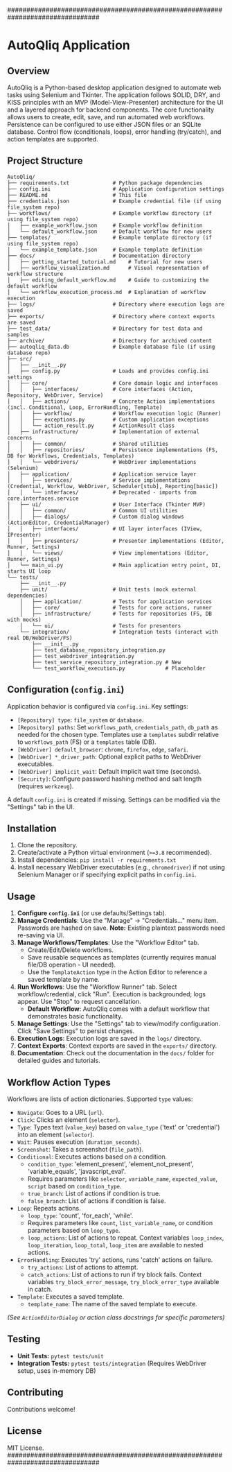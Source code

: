 ################################################################################

# AutoQliq Application

## Overview

AutoQliq is a Python-based desktop application designed to automate web tasks using Selenium and Tkinter. The application follows SOLID, DRY, and KISS principles with an MVP (Model-View-Presenter) architecture for the UI and a layered approach for backend components. The core functionality allows users to create, edit, save, and run automated web workflows. Persistence can be configured to use either JSON files or an SQLite database. Control flow (conditionals, loops), error handling (try/catch), and action templates are supported.

## Project Structure

```
AutoQliq/
├── requirements.txt              # Python package dependencies
├── config.ini                    # Application configuration settings
├── README.md                     # This file
├── credentials.json              # Example credential file (if using file_system repo)
├── workflows/                    # Example workflow directory (if using file_system repo)
│   ├── example_workflow.json     # Example workflow definition
│   └── default_workflow.json     # Default workflow for new users
├── templates/                    # Example template directory (if using file_system repo)
│   └── example_template.json     # Example template definition
├── docs/                         # Documentation directory
│   ├── getting_started_tutorial.md    # Tutorial for new users
│   ├── workflow_visualization.md      # Visual representation of workflow structure
│   ├── editing_default_workflow.md    # Guide to customizing the default workflow
│   └── workflow_execution_process.md  # Explanation of workflow execution
├── logs/                         # Directory where execution logs are saved
├── exports/                      # Directory where context exports are saved
├── test_data/                    # Directory for test data and samples
├── archive/                      # Directory for archived content
├── autoqliq_data.db              # Example database file (if using database repo)
├── src/
│   ├── __init__.py
│   ├── config.py                 # Loads and provides config.ini settings
│   ├── core/                     # Core domain logic and interfaces
│   │   ├── interfaces/           # Core interfaces (Action, Repository, WebDriver, Service)
│   │   ├── actions/              # Concrete Action implementations (incl. Conditional, Loop, ErrorHandling, Template)
│   │   ├── workflow/             # Workflow execution logic (Runner)
│   │   ├── exceptions.py         # Custom application exceptions
│   │   └── action_result.py      # ActionResult class
│   ├── infrastructure/           # Implementation of external concerns
│   │   ├── common/               # Shared utilities
│   │   ├── repositories/         # Persistence implementations (FS, DB for Workflows, Credentials, Templates)
│   │   └── webdrivers/           # WebDriver implementations (Selenium)
│   ├── application/              # Application service layer
│   │   ├── services/             # Service implementations (Credential, Workflow, WebDriver, Scheduler[stub], Reporting[basic])
│   │   └── interfaces/           # Deprecated - imports from core.interfaces.service
│   ├── ui/                       # User Interface (Tkinter MVP)
│   │   ├── common/               # Common UI utilities
│   │   ├── dialogs/              # Custom dialog windows (ActionEditor, CredentialManager)
│   │   ├── interfaces/           # UI layer interfaces (IView, IPresenter)
│   │   ├── presenters/           # Presenter implementations (Editor, Runner, Settings)
│   │   └── views/                # View implementations (Editor, Runner, Settings)
│   └── main_ui.py                # Main application entry point, DI, starts UI loop
└── tests/
    ├── __init__.py
    ├── unit/                     # Unit tests (mock external dependencies)
    │   ├── application/          # Tests for application services
    │   ├── core/                 # Tests for core actions, runner
    │   ├── infrastructure/       # Tests for repositories (FS, DB with mocks)
    │   └── ui/                   # Tests for presenters
    └── integration/              # Integration tests (interact with real DB/WebDriver/FS)
        ├── __init__.py
        ├── test_database_repository_integration.py
        ├── test_webdriver_integration.py
        ├── test_service_repository_integration.py # New
        └── test_workflow_execution.py             # Placeholder

```

## Configuration (`config.ini`)

Application behavior is configured via `config.ini`. Key settings:

- `[Repository] type`: `file_system` or `database`.
- `[Repository] paths`: Set `workflows_path`, `credentials_path`, `db_path` as needed for the chosen type. Templates use a `templates` subdir relative to `workflows_path` (FS) or a `templates` table (DB).
- `[WebDriver] default_browser`: `chrome`, `firefox`, `edge`, `safari`.
- `[WebDriver] *_driver_path`: Optional explicit paths to WebDriver executables.
- `[WebDriver] implicit_wait`: Default implicit wait time (seconds).
- `[Security]`: Configure password hashing method and salt length (requires `werkzeug`).

A default `config.ini` is created if missing. Settings can be modified via the "Settings" tab in the UI.

## Installation

1.  Clone the repository.
2.  Create/activate a Python virtual environment (`>=3.8` recommended).
3.  Install dependencies: `pip install -r requirements.txt`
4.  Install necessary WebDriver executables (e.g., `chromedriver`) if not using Selenium Manager or if specifying explicit paths in `config.ini`.

## Usage

1.  **Configure `config.ini`** (or use defaults/Settings tab).
2.  **Manage Credentials**: Use the "Manage" -> "Credentials..." menu item. Passwords are hashed on save. **Note:** Existing plaintext passwords need re-saving via UI.
3.  **Manage Workflows/Templates**: Use the "Workflow Editor" tab.
    - Create/Edit/Delete workflows.
    - Save reusable sequences as templates (currently requires manual file/DB operation - UI needed).
    - Use the `TemplateAction` type in the Action Editor to reference a saved template by name.
4.  **Run Workflows**: Use the "Workflow Runner" tab. Select workflow/credential, click "Run". Execution is backgrounded; logs appear. Use "Stop" to request cancellation.
    - **Default Workflow**: AutoQliq comes with a default workflow that demonstrates basic functionality.
5.  **Manage Settings**: Use the "Settings" tab to view/modify configuration. Click "Save Settings" to persist changes.
6.  **Execution Logs**: Execution logs are saved in the `logs/` directory.
7.  **Context Exports**: Context exports are saved in the `exports/` directory.
8.  **Documentation**: Check out the documentation in the `docs/` folder for detailed guides and tutorials.

## Workflow Action Types

Workflows are lists of action dictionaries. Supported `type` values:

- `Navigate`: Goes to a URL (`url`).
- `Click`: Clicks an element (`selector`).
- `Type`: Types text (`value_key`) based on `value_type` ('text' or 'credential') into an element (`selector`).
- `Wait`: Pauses execution (`duration_seconds`).
- `Screenshot`: Takes a screenshot (`file_path`).
- `Conditional`: Executes actions based on a condition.
  - `condition_type`: 'element_present', 'element_not_present', 'variable_equals', 'javascript_eval'.
  - Requires parameters like `selector`, `variable_name`, `expected_value`, `script` based on `condition_type`.
  - `true_branch`: List of actions if condition is true.
  - `false_branch`: List of actions if condition is false.
- `Loop`: Repeats actions.
  - `loop_type`: 'count', 'for_each', 'while'.
  - Requires parameters like `count`, `list_variable_name`, or condition parameters based on `loop_type`.
  - `loop_actions`: List of actions to repeat. Context variables `loop_index`, `loop_iteration`, `loop_total`, `loop_item` are available to nested actions.
- `ErrorHandling`: Executes 'try' actions, runs 'catch' actions on failure.
  - `try_actions`: List of actions to attempt.
  - `catch_actions`: List of actions to run if try block fails. Context variables `try_block_error_message`, `try_block_error_type` available in catch.
- `Template`: Executes a saved template.
  - `template_name`: The name of the saved template to execute.

_(See `ActionEditorDialog` or action class docstrings for specific parameters)_

## Testing

- **Unit Tests:** `pytest tests/unit`
- **Integration Tests:** `pytest tests/integration` (Requires WebDriver setup, uses in-memory DB)

## Contributing

Contributions welcome!

## License

MIT License.
################################################################################
